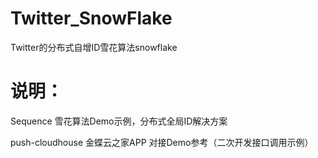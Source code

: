 # Twitter_SnowFlake
Twitter的分布式自增ID雪花算法snowflake 

# 说明：
Sequence 雪花算法Demo示例，分布式全局ID解决方案

push-cloudhouse 金蝶云之家APP 对接Demo参考（二次开发接口调用示例）
